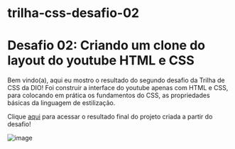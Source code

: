 # trilha-css-desafio-02

# Desafio 02: Criando um clone do layout do youtube HTML e CSS
Bem vindo(a), aqui eu mostro o resultado do segundo desafio da Trilha de CSS da DIO! 
Foi construir a interface do youtube apenas com HTML e CSS, para colocando em prática os fundamentos do CSS, as propriedades básicas da linguagem de estilização.

Clique [aqui](https://pedro-afonso.github.io/trilha-css-desafio-02/) para acessar o resultado final do projeto criada a partir do desafio!

![image](https://user-images.githubusercontent.com/50973575/207691055-2336ba15-5b9b-4e8d-8148-a86dca96c3ec.png)
